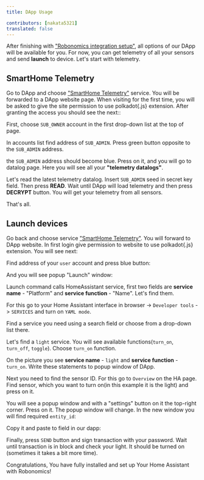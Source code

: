 ```yaml
---
title: DApp Usage

contributors: [nakata5321]
translated: false
---
```


After finishing with ["Robonomics integration setup"](/docs/add-smart-device-to-robonomics/), all options of our DApp will be available for you.
For now, you can get telemetry of all your sensors and send **launch** to device. Let's start with telemetry.

## SmartHome Telemetry

Go to DApp and  choose ["SmartHome Telemetry"](https://dapp.robonomics.network/#/services) service. You will be forwarded to a DApp website page. When visiting for the first time, you will be asked to give the site permission to use polkadot{.js} extension. After granting the access you should see the next::

<robo-wiki-picture src="home-assistant/telemetry-start.jpg" />

First, choose `SUB_OWNER` account in the first drop-down list at the top of page.

In accounts list find address of `SUB_ADMIN`. Press green button opposite to the `SUB_ADMIN` address.

<robo-wiki-picture src="home-assistant/admin-tel.jpg" />

the `SUB_ADMIN` address should become blue. Press on it, and you will go to datalog page. Here you will see all your **"telemetry datalogs"**.

<robo-wiki-picture src="home-assistant/tel-datalog.jpg" />

Let's read the latest telemetry datalog. Insert `SUB_ADMIN` seed in secret key field. Then press **READ**. Wait until DApp will load telemetry and then press **DECRYPT** button. You will get your telemetry from all sensors.

<robo-wiki-picture src="home-assistant/telemetry.jpg"/>

That's all.

## Launch devices

Go back and  choose service ["SmartHome Telemetry"](https://dapp.robonomics.network/#/services). You will forward to DApp website. In first login give permission to website to use polkadot{.js} extension. You will see next:

<robo-wiki-picture src="home-assistant/telemetry-start.jpg" />

Find address of your `user` account and press blue button:

<robo-wiki-picture src="home-assistant/datalog-start.jpg" />

And you will see popup "Launch" window:

<robo-wiki-picture src="home-assistant/launch-window.jpg" />

Launch command calls HomeAssistant service, first two fields are **service name** - "Platform" and **service function** - "Name". Let's find them.

For this go to your Home Assistant interface in browser -> `Developer tools` -> `SERVICES` and turn on `YAML mode`.

<robo-wiki-picture src="home-assistant/ha-services.jpg" />

Find a service you need using a search field or choose from a drop-down list there.

<robo-wiki-picture src="home-assistant/ha-light.jpg" />

Let's find a `light` service. You will see available functions(`turn_on`, `turn_off`, `toggle`). Choose `turn_on` function.

<robo-wiki-picture src="home-assistant/ha-light-on.jpg" />

On the picture you see **service name** - `light` and **service function** - `turn_on`. Write these statements to popup window of DApp.

<robo-wiki-picture src="home-assistant/light-window.jpg" />

Next you need to find the sensor ID. For this go to `Overview` on the HA page. Find sensor, which you want to turn on(in this example it is the light) and press on it. 

<robo-wiki-picture src="home-assistant/light-name.jpg" />

You will see a popup window and with a "settings" button on it the top-right corner. Press on it. The popup window will change. In the new window you will find required `entity_id`:

<robo-wiki-picture src="home-assistant/entity-ha.jpg" />

Copy it and paste to field in our dapp:

<robo-wiki-picture src="home-assistant/dapp-entity.jpg" />

Finally, press `SEND` button and sign transaction with your password. Wait until transaction is in block and check your light. It should be turned on (sometimes it takes a bit more time).

Congratulations, You have fully installed and set up Your Home Assistant with Robonomics!


